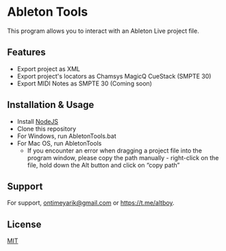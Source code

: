 
# Ableton Tools

This program allows you to interact with an Ableton Live project file.


## Features

- Export project as XML
- Export project's locators as Chamsys MagicQ CueStack (SMPTE 30)
- Export MIDI Notes as SMPTE 30 (Coming soon)


## Installation & Usage

- Install [NodeJS](https://nodejs.org/en/download/current)
- Clone this repository
- For Windows, run AbletonTools.bat
- For Mac OS, run AbletonTools
    - If you encounter an error when dragging a project file into the program window, please copy the path manually - right-click on the file, hold down the Alt button and click on “copy path”
## Support

For support, ontimeyarik@gmail.com or https://t.me/altboy.


## License

[MIT](https://choosealicense.com/licenses/mit/)


